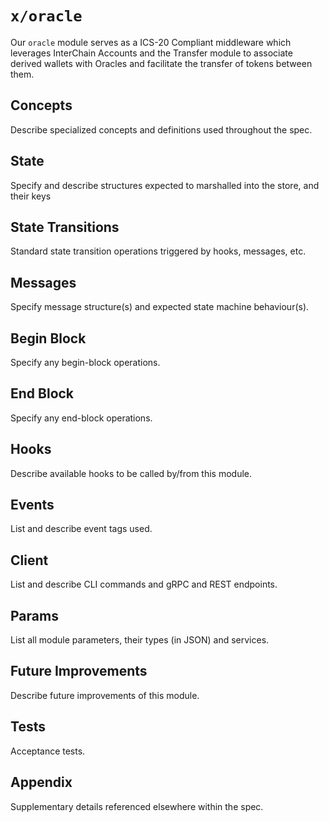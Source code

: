 # `x/oracle`

Our `oracle` module serves as a ICS-20 Compliant middleware which leverages InterChain Accounts and the Transfer module to associate derived wallets with Oracles and facilitate the transfer of tokens between them.

## Concepts

Describe specialized concepts and definitions used throughout the spec.

## State

Specify and describe structures expected to marshalled into the store, and their keys

## State Transitions

Standard state transition operations triggered by hooks, messages, etc.

## Messages

Specify message structure(s) and expected state machine behaviour(s).

## Begin Block

Specify any begin-block operations.

## End Block

Specify any end-block operations.

## Hooks

Describe available hooks to be called by/from this module.

## Events

List and describe event tags used.

## Client

List and describe CLI commands and gRPC and REST endpoints.

## Params

List all module parameters, their types (in JSON) and services.

## Future Improvements

Describe future improvements of this module.

## Tests

Acceptance tests.

## Appendix

Supplementary details referenced elsewhere within the spec.
